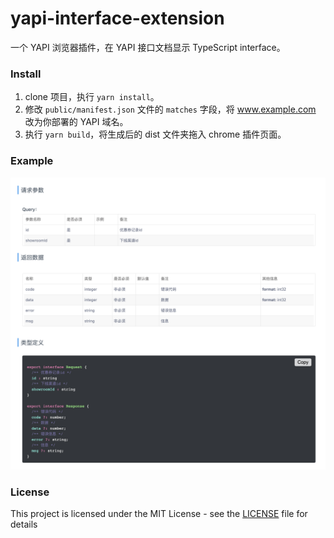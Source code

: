 # yapi-interface-extension

一个 YAPI 浏览器插件，在 YAPI 接口文档显示 TypeScript interface。

### Install

1. clone 项目，执行 `yarn install`。
2. 修改 `public/manifest.json` 文件的 `matches` 字段，将 www.example.com 改为你部署的 YAPI 域名。
3. 执行 `yarn build`，将生成后的 dist 文件夹拖入 chrome 插件页面。

### Example

![Example](https://github.com/molvqingtai/yapi-interface-extension/blob/master/example.jpg)

### License

This project is licensed under the MIT License - see the [LICENSE](https://github.com/molvqingtai/yapi-interface-extension/blob/master/LICENSE) file for details
